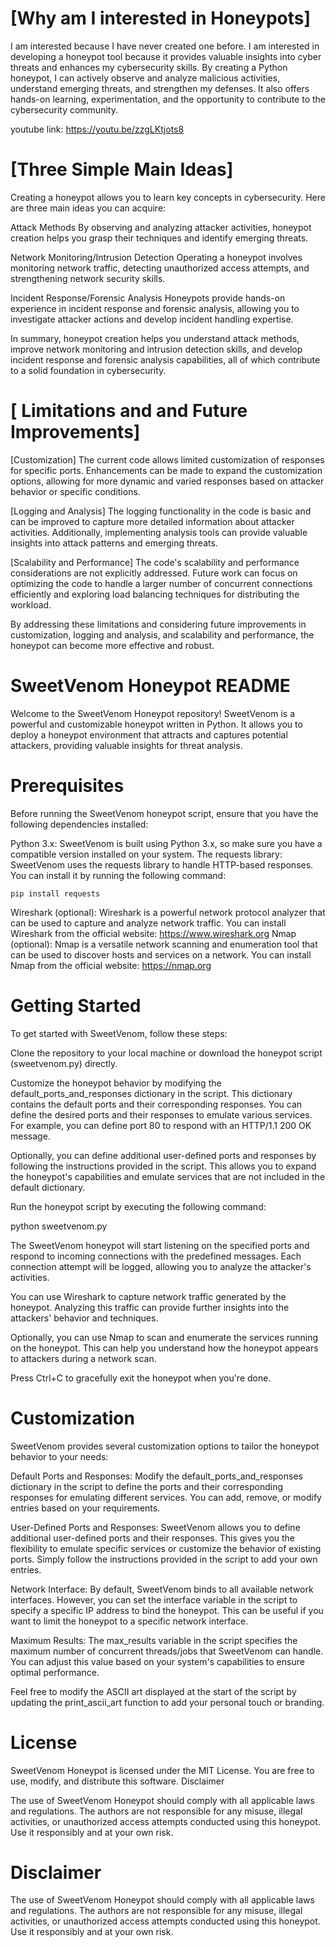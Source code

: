 [Why am I interested in Honeypots]
===
   I am interested because I have never created one before. I am interested in developing a honeypot tool because it provides valuable insights into cyber threats and enhances my cybersecurity skills. By creating a Python honeypot, I can actively observe and analyze malicious activities, understand emerging threats, and strengthen my defenses. It also offers hands-on learning, experimentation, and the opportunity to contribute to the cybersecurity community.

youtube link: https://youtu.be/zzgLKtjots8

[Three Simple Main Ideas]
===
   Creating a honeypot allows you to learn key concepts in cybersecurity. Here are three main ideas you can acquire:

   Attack Methods
	By observing and analyzing attacker activities, honeypot creation helps you grasp their techniques and identify emerging threats.

   Network Monitoring/Intrusion Detection
	Operating a honeypot involves monitoring network traffic, detecting unauthorized access attempts, and strengthening network security skills.

   Incident Response/Forensic Analysis
	Honeypots provide hands-on experience in incident response and forensic analysis, allowing you to investigate attacker actions and develop incident handling expertise.

   In summary, honeypot creation helps you understand attack methods, improve network monitoring and intrusion detection skills, and develop incident response and forensic analysis capabilities, all of which contribute to a solid foundation in cybersecurity.


[ Limitations and and Future Improvements]
===
   [Customization]
	The current code allows limited customization of responses for specific ports. Enhancements can be made to expand the customization options, allowing for more dynamic and varied responses based on attacker behavior or specific conditions.

   [Logging and Analysis]
	The logging functionality in the code is basic and can be improved to capture more detailed information about attacker activities. Additionally, implementing analysis tools can provide valuable insights into attack patterns and emerging threats.

   [Scalability and Performance]
	The code's scalability and performance considerations are not explicitly addressed. Future work can focus on optimizing the code to handle a larger number of concurrent connections efficiently and exploring load balancing techniques for distributing the workload.

   By addressing these limitations and considering future improvements in customization, logging and analysis, and scalability and performance, the honeypot can become more effective and robust.

SweetVenom Honeypot README
===
Welcome to the SweetVenom Honeypot repository! SweetVenom is a powerful and customizable honeypot written in Python. It allows you to deploy a honeypot environment that attracts and captures potential attackers, providing valuable insights for threat analysis.

Prerequisites
===

Before running the SweetVenom honeypot script, ensure that you have the following dependencies installed:

   Python 3.x: SweetVenom is built using Python 3.x, so make sure you have a compatible version installed on your system.
    The requests library: SweetVenom uses the requests library to handle HTTP-based responses. You can install it by running the following command:
```
pip install requests
```
   Wireshark (optional): Wireshark is a powerful network protocol analyzer that can be used to capture and analyze network traffic. You can install Wireshark from the official website: https://www.wireshark.org
    Nmap (optional): Nmap is a versatile network scanning and enumeration tool that can be used to discover hosts and services on a network. You can install Nmap from the official website: https://nmap.org

Getting Started
===
To get started with SweetVenom, follow these steps:

   Clone the repository to your local machine or download the honeypot script (sweetvenom.py) directly.

   Customize the honeypot behavior by modifying the default_ports_and_responses dictionary in the script. This dictionary contains the default ports and their corresponding responses. You can define the desired ports and their responses to emulate various services. For example, you can define port 80 to respond with an HTTP/1.1 200 OK message.

   Optionally, you can define additional user-defined ports and responses by following the instructions provided in the script. This allows you to expand the honeypot's capabilities and emulate services that are not included in the default dictionary.

   Run the honeypot script by executing the following command:

python sweetvenom.py

   The SweetVenom honeypot will start listening on the specified ports and respond to incoming connections with the predefined messages. Each connection attempt will be logged, allowing you to analyze the attacker's activities.

   You can use Wireshark to capture network traffic generated by the honeypot. Analyzing this traffic can provide further insights into the attackers' behavior and techniques.

   Optionally, you can use Nmap to scan and enumerate the services running on the honeypot. This can help you understand how the honeypot appears to attackers during a network scan.

   Press Ctrl+C to gracefully exit the honeypot when you're done.

Customization
===
SweetVenom provides several customization options to tailor the honeypot behavior to your needs:

   Default Ports and Responses: Modify the default_ports_and_responses dictionary in the script to define the ports and their corresponding responses for emulating different services. You can add, remove, or modify entries based on your requirements.

   User-Defined Ports and Responses: SweetVenom allows you to define additional user-defined ports and their responses. This gives you the flexibility to emulate specific services or customize the behavior of existing ports. Simply follow the instructions provided in the script to add your own entries.

   Network Interface: By default, SweetVenom binds to all available network interfaces. However, you can set the interface variable in the script to specify a specific IP address to bind the honeypot. This can be useful if you want to limit the honeypot to a specific network interface.

   Maximum Results: The max_results variable in the script specifies the maximum number of concurrent threads/jobs that SweetVenom can handle. You can adjust this value based on your system's capabilities to ensure optimal performance.

Feel free to modify the ASCII art displayed at the start of the script by updating the print_ascii_art function to add your personal touch or branding.

License
===
SweetVenom Honeypot is licensed under the MIT License. You are free to use, modify, and distribute this software.
Disclaimer

The use of SweetVenom Honeypot should comply with all applicable laws and regulations. The authors are not responsible for any misuse, illegal activities, or unauthorized access attempts conducted using this honeypot. Use it responsibly and at your own risk.


Disclaimer
===
The use of SweetVenom Honeypot should comply with all applicable laws and regulations. The authors are not responsible for any misuse, illegal activities, or unauthorized access attempts conducted using this honeypot. Use it responsibly and at your own risk.
